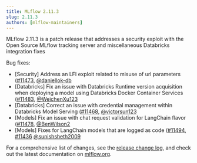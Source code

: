 ```yaml
---
title: MLflow 2.11.3
slug: 2.11.3
authors: [mlflow-maintainers]
---
```


MLflow 2.11.3 is a patch release that addresses a security exploit with the Open Source MLflow tracking server and miscellaneous Databricks integration fixes

Bug fixes:

- [Security] Address an LFI exploit related to misuse of url parameters ([#11473](https://github.com/mlflow/mlflow/pull/11473), [@daniellok-db]((https://github.com/daniellok-db))
- [Databricks] Fix an issue with Databricks Runtime version acquisition when deploying a model using Databricks Docker Container Services ([#11483](https://github.com/mlflow/mlflow/pull/11483), [@WeichenXu123]((https://github.com/WeichenXu123))
- [Databricks] Correct an issue with credential management within Databricks Model Serving ([#11468](https://github.com/mlflow/mlflow/pull/11468), [@victorsun123]((https://github.com/victorsun123))
- [Models] Fix an issue with chat request validation for LangChain flavor ([#11478](https://github.com/mlflow/mlflow/pull/11478), [@BenWilson2]((https://github.com/BenWilson2))
- [Models] Fixes for LangChain models that are logged as code ([#11494](https://github.com/mlflow/mlflow/pull/11494), [#11436](https://github.com/mlflow/mlflow/pull/11436) [@sunishsheth2009]((https://github.com/sunishsheth2009))

For a comprehensive list of changes, see the [release change log](https://github.com/mlflow/mlflow/releases/tag/v2.11.3), and check out the latest documentation on [mlflow.org](http://mlflow.org/).
